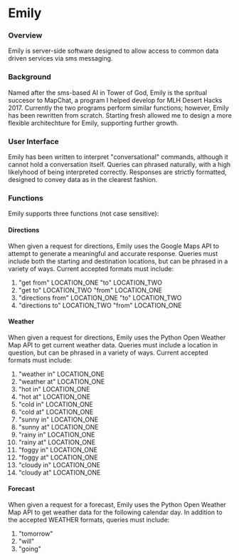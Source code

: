 # Emily

### Overview
Emily is server-side software designed to allow access to common data driven services via sms messaging.

### Background
Named after the sms-based AI in Tower of God, Emily is the spritual succesor to MapChat, a program I helped develop for MLH Desert Hacks 2017. Currently the two programs perform similar functions; however, Emily has been rewritten from scratch. Starting fresh allowed me to design a more flexible architechture for Emily, supporting further growth.

### User Interface
Emily has been written to interpret "conversational" commands, although it cannot hold a conversation itself. Queries can phrased naturally, with a high likelyhood of being interpreted correctly. Responses are strictly formatted, designed to convey data as in the clearest fashion.


### Functions
Emily supports three functions (not case sensitive):

#### Directions
When given a request for directions, Emily uses the Google Maps API to attempt to generate a meaningful and accurate response. Queries must include both the starting and destination locations, but can be phrased in a variety of ways. Current accepted formats must include:
1. "get from" LOCATION_ONE "to" LOCATION_TWO
2. "get to" LOCATION_TWO "from" LOCATION_ONE
3. "directions from" LOCATION_ONE "to" LOCATION_TWO
4. "directions to" LOCATION_TWO "from" LOCATION_ONE

#### Weather
When given a request for directions, Emily uses the Python Open Weather Map API to get current weather data. Queries must include a location in question, but can be phrased in a variety of ways. Current accepted formats must include:
1. "weather in" LOCATION_ONE
2. "weather at" LOCATION_ONE
3. "hot in" LOCATION_ONE
4. "hot at" LOCATION_ONE
5. "cold in" LOCATION_ONE
6. "cold at" LOCATION_ONE
7. "sunny in" LOCATION_ONE
8. "sunny at" LOCATION_ONE
9. "rainy in" LOCATION_ONE
10. "rainy at" LOCATION_ONE
11. "foggy in" LOCATION_ONE
12. "foggy at" LOCATION_ONE
13. "cloudy in" LOCATION_ONE
14. "cloudy at" LOCATION_ONE

#### Forecast
When given a request for a forecast, Emily uses the Python Open Weather Map API to get weather data for the following calendar day. In addition to the accepted WEATHER formats, queries must include:
1. "tomorrow"
2. "will"
3. "going"

